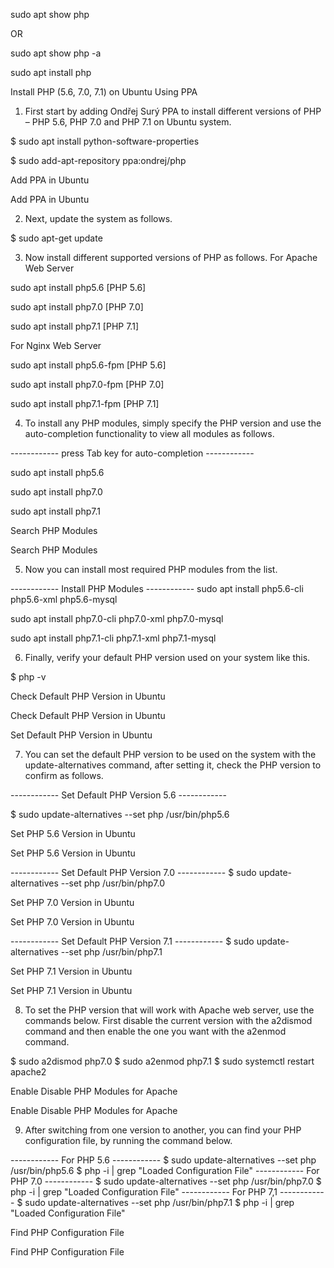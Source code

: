 sudo apt show php

OR

sudo apt show php -a

sudo apt install php

Install PHP (5.6, 7.0, 7.1) on Ubuntu Using PPA

1. First start by adding Ondřej Surý PPA to install different versions of PHP – PHP 5.6, PHP 7.0 and PHP 7.1 on Ubuntu system.

$ sudo apt install python-software-properties

$ sudo add-apt-repository ppa:ondrej/php

Add PPA in Ubuntu

Add PPA in Ubuntu

2. Next, update the system as follows.

$ sudo apt-get update

3. Now install different supported versions of PHP as follows.
For Apache Web Server

sudo apt install php5.6   [PHP 5.6]

sudo apt install php7.0   [PHP 7.0]

sudo apt install php7.1   [PHP 7.1]

For Nginx Web Server

sudo apt install php5.6-fpm   [PHP 5.6]

sudo apt install php7.0-fpm   [PHP 7.0]

sudo apt install php7.1-fpm   [PHP 7.1]

4. To install any PHP modules, simply specify the PHP version and use the auto-completion functionality to view all modules as follows.

------------ press Tab key for auto-completion ------------ 

sudo apt install php5.6 

sudo apt install php7.0 

sudo apt install php7.1 

Search PHP Modules

Search PHP Modules

5. Now you can install most required PHP modules from the list.

------------ Install PHP Modules ------------
sudo apt install php5.6-cli php5.6-xml php5.6-mysql 

sudo apt install php7.0-cli php7.0-xml php7.0-mysql 

sudo apt install php7.1-cli php7.1-xml php7.1-mysql 

6. Finally, verify your default PHP version used on your system like this.

$ php -v 

Check Default PHP Version in Ubuntu

Check Default PHP Version in Ubuntu

Set Default PHP Version in Ubuntu

7. You can set the default PHP version to be used on the system with the update-alternatives command, after setting it, check the PHP version to confirm as follows.

------------ Set Default PHP Version 5.6 ------------

$ sudo update-alternatives --set php /usr/bin/php5.6

Set PHP 5.6 Version in Ubuntu

Set PHP 5.6 Version in Ubuntu

------------ Set Default PHP Version 7.0 ------------
$ sudo update-alternatives --set php /usr/bin/php7.0

Set PHP 7.0 Version in Ubuntu

Set PHP 7.0 Version in Ubuntu

------------ Set Default PHP Version 7.1 ------------
$ sudo update-alternatives --set php /usr/bin/php7.1

Set PHP 7.1 Version in Ubuntu

Set PHP 7.1 Version in Ubuntu

8. To set the PHP version that will work with Apache web server, use the commands below. First disable the current version with the a2dismod command and then enable the one you want with the a2enmod command.

$ sudo a2dismod php7.0
$ sudo a2enmod php7.1
$ sudo systemctl restart apache2

Enable Disable PHP Modules for Apache

Enable Disable PHP Modules for Apache

9. After switching from one version to another, you can find your PHP configuration file, by running the command below.

------------ For PHP 5.6 ------------
$ sudo update-alternatives --set php /usr/bin/php5.6
$ php -i | grep "Loaded Configuration File"
------------ For PHP 7.0 ------------
$ sudo update-alternatives --set php /usr/bin/php7.0
$ php -i | grep "Loaded Configuration File"
------------ For PHP 7,1 ------------
$ sudo update-alternatives --set php /usr/bin/php7.1
$ php -i | grep "Loaded Configuration File"

Find PHP Configuration File

Find PHP Configuration File

